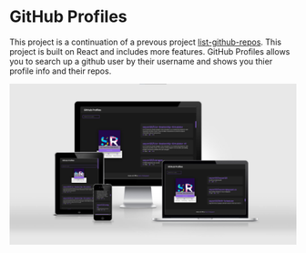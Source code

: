 # GitHub Profiles

This project is a continuation of a prevous project [list-github-repos](https://github.com/seyon123/list-github-repos). This project is built on React and includes more features. GitHub Profiles allows you to search up a github user by their username and shows you thier profile info and their repos.

![list-github-repos](public/Screenshot.png)